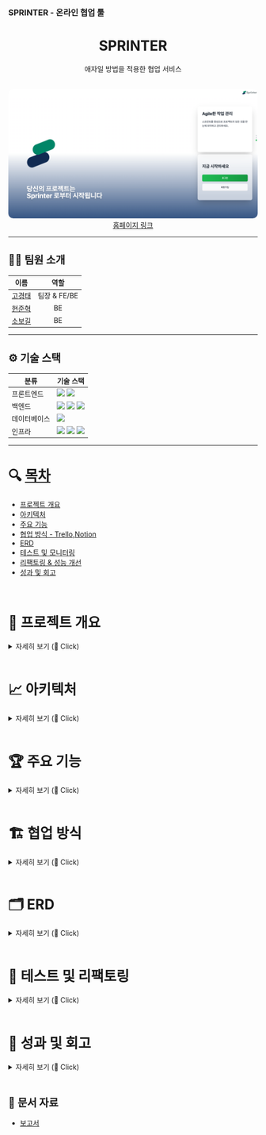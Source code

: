 ### SPRINTER - 온라인 협업 툴

<div align="center">
  <h1>SPRINTER</h1>
  <p>애자일 방법을 적용한 협업 서비스</p>
</div>

<br/>

<div align="center">
  <img src="../assets/Main.png" alt="Main" style="border-radius: 10px;"/>
</div>

<div align="center">
  <a href="https://sprinter.kr/">홈페이지 링크</a>
</div>

---

## 🧑‍💻 팀원 소개

| **이름**    | **역할**        | 
|:-----------:|:---------------:|
| [고경태](https://github.com/kraftenty)      | 팀장 & FE/BE    | 
| [현준혁](https://github.com/HYH0804)      | BE           |
| [소보길](https://github.com/sobogil)      |  BE             | 

---

## ⚙️ 기술 스택

<table>
  <thead>
    <tr>
      <th>분류</th>
      <th>기술 스택</th>
    </tr>
  </thead>
  <tbody>
    <tr>
      <td>프론트엔드</td>
      <td>
        <img src="https://img.shields.io/badge/React-61DAFB?style=flat&logo=react&logoColor=white"/>
        <img src="https://img.shields.io/badge/JavaScript-F7DF1E?style=flat&logo=javascript&logoColor=black"/>
      </td>
    </tr>
    <tr>
      <td>백엔드</td>
      <td>
        <img src="https://img.shields.io/badge/Spring_Boot-6DB33F?style=flat&logo=spring-boot&logoColor=white"/>
        <img src="https://img.shields.io/badge/Java-007396?style=flat&logo=openjdk&logoColor=white"/>
        <img src="https://img.shields.io/badge/Gradle-02303A?style=flat&logo=gradle&logoColor=white"/>
      </td>
    </tr>
    <tr>
      <td>데이터베이스</td>
      <td>
        <img src="https://img.shields.io/badge/MySQL-4479A1?style=flat&logo=mysql&logoColor=white"/>
      </td>
    </tr>
    <tr>
      <td>인프라</td>
      <td>
        <img src="https://img.shields.io/badge/AWS_EC2-FF9900?style=flat&logo=amazon-ec2&logoColor=white"/>
        <img src="https://img.shields.io/badge/Nginx-1.-009639?style=flat&logo=nginx&logoColor=white"/>
        <img src="https://img.shields.io/badge/Docker-2496ED?style=flat&logo=docker&logoColor=white"/>
      </td>
    </tr>
  </tbody>
</table>


---

# 🔍 [목차](#index) <a name = "index"></a>

- [프로젝트 개요](#outline)
- [아키텍처](#structure)
- [주요 기능](#outputs)
- [협업 방식 - Trello,Notion](#work)
- [ERD](#erd)  
- [테스트 및 모니터링](#test)
- [리팩토링 & 성능 개선](#refactoring)
- [성과 및 회고](#retrospection)

<br>



# 📝 프로젝트 개요 <a name = "outline"></a>

<details>
   <summary> 자세히 보기 (🔽 Click)</summary>
<br />

•	현대의 비즈니스 환경은 점점 더 빠르고 복잡해지면서 팀 간의 협업과 작업 관리가 필수 요소로 자리 잡고 있다. 특히, 원격 근무가 증가하고 다수의 프로젝트를 동시에 진행해야 하는 상황이 많아지면서, 작업의 우선순위 관리와 팀원 간의 원활한 커뮤니케이션이 중요한 도전 과제가 되었다.

•	본 프로젝트는 이러한 문제점을 해결하고, 사용자가 더 쉽게 적응하고 효율적으로 사용할 수 있는 도구를 개발하고자 한다. 이를 위해 단순한 작업 관리 기능 뿐만 아니라 팀원 간의 실시간 소통, 목표 달성 트래킹 시각화, 역할 기반 권한 관리, 애자일 방법론 적용 등을 포함하는 종합적인 솔루션을 제공하는 것을 목표로 한다.

•	애자일 기반의 소프트웨어 공학적 방법론을 기반으로 프로젝트를 관리하며, ChatGPT API를 적용하여 복잡한 프로젝트의 편리한 생성을 도모한다.


</details>

<br>


# 📈 아키텍처  <a name = "structure"></a>

<details>
   <summary> 자세히 보기 (🔽 Click)</summary>
<br />

<div align="center">
 <img src="../assets/infra.png" alt="main">
</div>

</details>


<br>

# 🏆 주요 기능  <a name = "outputs"></a>

<details>
   <summary> 자세히 보기 (🔽 Click)</summary>
<br />


### login 페이지
<div align="center">
 <img src="../assets/login.png" alt="main">
</div>

<br>

### home 페이지
<div align="center">
 <img src="../assets/home.png" alt="main">
</div>

### 도움말 페이지
<div align="center">
 <img src="../assets/helper.png" alt="main">
</div>

<br>

<br>

### 프로젝트 생성 페이지
<div align="center">
 <img src="../assets/createProject.png" alt="main">
 <img src="../assets/projectWithAi.png" alt="main">
 <img src="../assets/modifyAfterCreate.png" alt="main">
</div>

<br>

### overview 페이지
<div align="center">
 <img src="../assets/overview.png" alt="main">
</div>

<br>

### product backlog 페이지
<div align="center">
 <img src="../assets/productBacklog.png" alt="main">
</div>

<br>

### sprint 페이지
<div align="center">
 <img src="../assets/sprint.png" alt="main">
</div>
번다운 차트 기용
<br>

### sprint 상세 페이지
<div align="center">
 <img src="../assets/sprint1.png" alt="main">
</div>
설명

<br>

### backlog 페이지
<div align="center">
 <img src="../assets/backlog.png" alt="main">
</div>
<br>

### 검색 페이지
<div align="center">
 <img src="../assets/search.png" alt="main">
</div>

<br>

### 캘린더 페이지
<div align="center">
 <img src="../assets/calendar.png" alt="main">
 <img src="../assets/createSchedule.png" alt="main">
</div>

<br>

### 상단바 메뉴
<div align="center">
 <img src="../assets/todo.png" alt="main">
 <img src="../assets/notification.png" alt="main">
 <img src="../assets/chat.png" alt="main">
</div>

<br>

### 세팅 페이지
<div align="center">
 <img src="../assets/projectSetting.png" alt="main">
</div>

<br>

</details>

<br>

# 🏗️ 협업 방식  <a name = "work"></a>

<details>
   <summary> 자세히 보기 (🔽 Click)</summary>
<br />

<div align="center">
 <img src="../assets/trello.png" alt="erd">
</div>

저희 팀은 Trello를 활용하여 회의 중 논의된 내용과 작업 항목들을 정리하였고, 이를 칸반보드 형태로 시각화하여 업무 진행 상황을 한눈에 파악할 수 있도록 관리했습니다.
</details>
<br>

# 🗂️ ERD <a name = "erd"></a>

<details>
   <summary> 자세히 보기 (🔽 Click)</summary>
<br />


<div align="center">
 <img src="../assets/ERD.png" alt="erd">
</div>
🧩 전체 구조 요약  

1. 👤 사용자(User) 관련  
	•	User: 사용자의 기본 정보 (닉네임, 비밀번호, 이메일)  
	•	Like: 댓글에 대한 좋아요 기능 구현  
  ---
2. 📁 프로젝트(Project)   
	•	Project: 프로젝트의 정보 (이름, 생성일, 팀장 여부 등)  
	•	Schedule, Sprint를 통해 세부 일정 및 작업과 연결  
  ---
3. 📅 일정(Schedule)  
	•	Schedule: 프로젝트 내 일정 항목 (제목, 시작/종료 시간, 알림 여부)  
  ---
4. 🌀 스프린트(Sprint)  
	•	Sprint: 특정 프로젝트의 반복 주기 단위 (이름, 순서, 시작/종료일)  
	•	하나의 Project에 여러 Sprint가 연결됨  
	•	DailyScrum, Backlog와 연결됨  
  ---
5. 📋 백로그(Backlog)  
	•	Backlog: 작업 항목 (제목, 무게, 완료 여부 등)  
	•	Sprint에 속함  
	•	Task, Issue, Comment, Like와 연결되어 세부적인 관리 가능  
  ---
6. ✅ 태스크(Task) & 이슈(Issue)  
	•	Task: 백로그의 세부 작업 항목  
	•	Issue: 백로그의 문제점/이슈를 별도로 관리  
  ---
7. 💬 댓글(BacklogComment)  
	•	BacklogComment: 백로그에 대한 댓글 시스템  
	•	parent_comment_id를 이용한 대댓글 구조 가능  
	•	Like와 연결되어 좋아요 기능 구현  
  ---
8. 📌 데일리 스크럼(DailyScrum)  
	•	DailyScrum: 매일 회고나 공유를 위한 간단한 작성 기능  
  ---
9. 🔔 알림(Notification)  
	•	Notification: 특정 사용자에게 특정 프로젝트/작업과 관련된 알림 제공  
	•	예: “새로운 댓글이 달렸습니다”, “업무가 할당되었습니다”  
  ---
10. 🧠 중간테이블  
	•	UserProject: 어떤 사용자가 어떤 프로젝트에 속해 있는지  
	•	UserSchedule: 사용자와 일정의 관계  
	•	UserProject를 통해 사용자들과 연결됨  
	•	UserBacklog: 어떤 사용자가 어떤 백로그에 참여했는지  
	•	UserDailyScrum: 데일리 스크럼에 참여한 사용자들  
	•	DailyScrumBacklog: 데일리 스크럼과 백로그 연결 (오늘 어떤 일 했는지   표현 가능)  

</details>

<br>

# 🧪 테스트 및 리팩토링 <a name = "test"></a>

<details>
   <summary> 자세히 보기 (🔽 Click)</summary>
<br />
(~08/31)
</details>
<br>

# 💬 성과 및 회고 <a name = "retrospection"></a>

<details>
   <summary> 자세히 보기 (🔽 Click)</summary>
<br />

</details>

<br>

## 📂 문서 자료

- [보고서](https://github.com/nl-sprinter/.github/blob/main/assets/NL_Sprinter.pdf)
